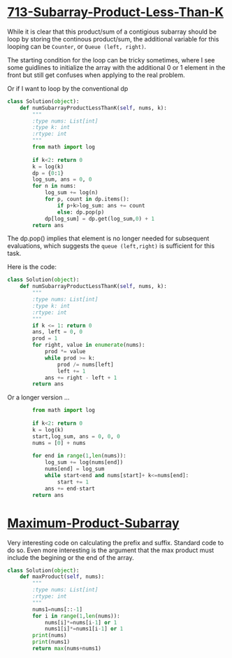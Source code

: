 # [713-Subarray-Product-Less-Than-K](https://leetcode.com/problems/subarray-product-less-than-k/)

While it is clear that this product/sum of a contigious subarray should be loop by storing the continous product/sum, the additional variable for this looping can be `Counter`, or `Queue (left, right)`.

The starting condition for the loop can be tricky sometimes, where I see some guidlines to initialize the array with the additional 0 or 1 element in the front but still get confuses when applying to the real problem.

Or if I want to loop by the conventional dp

```python
class Solution(object):
    def numSubarrayProductLessThanK(self, nums, k):
        """
        :type nums: List[int]
        :type k: int
        :rtype: int
        """
        from math import log
        
        if k<2: return 0
        k = log(k)
        dp = {0:1}
        log_sum, ans = 0, 0
        for n in nums:
            log_sum += log(n)
            for p, count in dp.items():
                if p+k>log_sum: ans += count
                else: dp.pop(p)
            dp[log_sum] = dp.get(log_sum,0) + 1
        return ans
```

The dp.pop() implies that element is no longer needed for subsequent evaluations, which suggests the `queue (left,right)` is sufficient for this task.

Here is the code:   
```python
class Solution(object):
    def numSubarrayProductLessThanK(self, nums, k):
        """
        :type nums: List[int]
        :type k: int
        :rtype: int
        """
        if k <= 1: return 0
        ans, left = 0, 0
        prod = 1
        for right, value in enumerate(nums):
            prod *= value
            while prod >= k:
                prod /= nums[left]
                left += 1
            ans += right - left + 1
        return ans
```

Or a longer version ...   

```python
        from math import log
        
        if k<2: return 0
        k = log(k)
        start,log_sum, ans = 0, 0, 0
        nums = [0] + nums
        
        for end in range(1,len(nums)):
            log_sum += log(nums[end])
            nums[end] = log_sum
            while start<end and nums[start]+ k<=nums[end]:
                start += 1
            ans += end-start
        return ans
```


# [Maximum-Product-Subarray](https://leetcode.com/problems/maximum-product-subarray/)

Very interesting code on calculating the prefix and suffix. Standard code to do so.
Even more interesting is the argument that the max product must include the begining or the end of the array.

```python
class Solution(object):
    def maxProduct(self, nums):
        """
        :type nums: List[int]
        :rtype: int
        """
        nums1=nums[::-1]
        for i in range(1,len(nums)):
            nums[i]*=nums[i-1] or 1
            nums1[i]*=nums1[i-1] or 1
        print(nums)
        print(nums1)
        return max(nums+nums1)
```
